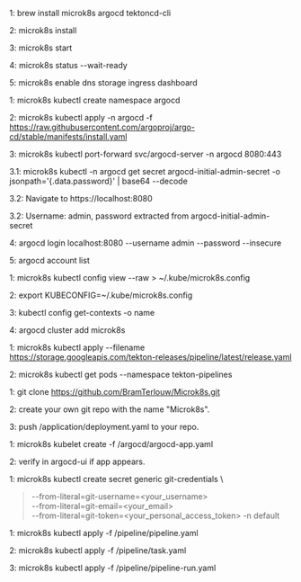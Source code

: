 1: brew install microk8s argocd tektoncd-cli

2: microk8s install

3: microk8s start

4: microk8s status --wait-ready

5: microk8s enable dns storage ingress dashboard




1: microk8s kubectl create namespace argocd

2: microk8s kubectl apply -n argocd -f https://raw.githubusercontent.com/argoproj/argo-cd/stable/manifests/install.yaml

3: microk8s kubectl port-forward svc/argocd-server -n argocd 8080:443



3.1: microk8s kubectl -n argocd get secret argocd-initial-admin-secret -o jsonpath='{.data.password}' | base64 --decode

3.2: Navigate to https://localhost:8080

3.2: Username: admin, password extracted from argocd-initial-admin-secret



4: argocd login localhost:8080 --username admin --password <your-password> --insecure

5: argocd account list



1: microk8s kubectl config view --raw > ~/.kube/microk8s.config

2: export KUBECONFIG=~/.kube/microk8s.config

3: kubectl config get-contexts -o name

4: argocd cluster add microk8s




1: microk8s kubectl apply --filename https://storage.googleapis.com/tekton-releases/pipeline/latest/release.yaml

2: microk8s kubectl get pods --namespace tekton-pipelines




1: git clone https://github.com/BramTerlouw/Microk8s.git

2: create your own git repo with the name "Microk8s".

3: push /application/deployment.yaml to your repo.




1: microk8s kubelet create -f /argocd/argocd-app.yaml

2: verify in argocd-ui if app appears.




1: microk8s kubectl create secret generic git-credentials \
>    --from-literal=git-username=<your_username> \
>    --from-literal=git-email=<your_email> \
>    --from-literal=git-token=<your_personal_access_token> -n default




1: microk8s kubectl apply -f /pipeline/pipeline.yaml

2: microk8s kubectl apply -f /pipeline/task.yaml

3: microk8s kubectl apply -f /pipeline/pipeline-run.yaml 

